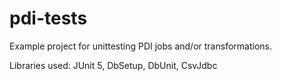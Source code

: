 # pdi-tests
Example project for unittesting PDI jobs and/or transformations.

Libraries used: JUnit 5, DbSetup, DbUnit, CsvJdbc

